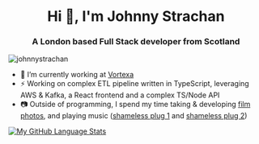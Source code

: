 <h1 align="center">Hi 👋, I'm Johnny Strachan</h1>
<h3 align="center">A London based Full Stack developer from Scotland</h3>

<p align="left"> <img src="https://komarev.com/ghpvc/?username=johnnystrachan&label=Profile%20views&color=0e75b6&style=flat" alt="johnnystrachan" /> </p>

- 🔭 I’m currently working at [Vortexa](https://github.com/vortechsa)
- ⚡ Working on complex ETL pipeline written in TypeScript, leveraging AWS & Kafka, a React frontend and a complex TS/Node API
- :camera: Outside of programming, I spend my time taking & developing [film photos](https://www.instagram.com/bxstxrd_film/), and playing music ([shameless plug 1](https://soundcloud.com/alltalkedi) and [shameless plug 2](https://soundcloud.com/johnny-strachan))

[![My GitHub Language Stats](https://github-readme-stats.vercel.app/api/top-langs/?username=johnnystrachan&langs_count=5&theme=tokyonight)]()


